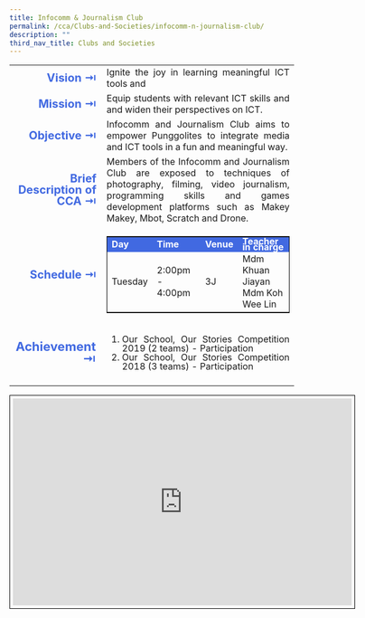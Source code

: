 ```yaml
---
title: Infocomm & Journalism Club
permalink: /cca/Clubs-and-Societies/infocomm-n-journalism-club/
description: ""
third_nav_title: Clubs and Societies
---
```

<table>
	<tbody><tr><td width="70" style="line-height:1; font-weight:bold; font-size: 20px; color:royalblue; border:0px solid black; text-align:right">Vision ⇥</td>
		<td style="text-align:justify">Ignite the joy in learning meaningful ICT tools and
		</td>
	</tr>
	<tr><td style="line-height:1; font-weight:bold; font-size: 20px; color:royalblue; border:0px solid black; text-align:right">Mission ⇥</td>
		<td style="text-align:justify">Equip students with relevant ICT skills and and widen their perspectives on ICT.
		</td>
	</tr>
	<tr><td style="line-height:1; font-weight:bold; font-size: 20px; color:royalblue; border:0px solid black; text-align:right">Objective ⇥</td>
		<td style="text-align:justify">Infocomm and Journalism Club aims to empower Punggolites to integrate media and ICT tools in a fun and meaningful way.
		</td>
	</tr>
		<tr><td style="line-height:1; font-weight:bold; font-size: 20px; color:royalblue; border:0px solid black; text-align:right">Brief Description of CCA ⇥</td>
		<td style="text-align:justify">Members of the Infocomm and Journalism Club are exposed to techniques of photography, filming, video journalism, programming skills and games development platforms such as Makey Makey, Mbot, Scratch and Drone.</td>
	</tr>
	<tr><td style="line-height:1; font-weight:bold; font-size: 20px; color:royalblue; border:0px solid black; text-align:right">Schedule ⇥</td>
		<td style="text-align:justify">
			<table style="border:1px solid black">
		<tbody>
			<tr style="line-height:10px; font-weight: bold; background-color:royalblue; font-size:16px;color:white"><td>Day</td><td>Time</td><td>Venue</td><td>Teacher in charge</td></tr>
			<tr><td>Tuesday</td><td>2:00pm - 4:00pm</td><td>3J</td><td>Mdm Khuan Jiayan<br>Mdm Koh Wee Lin</td></tr>
		</tbody>
	</table>
		</td>
	</tr>
		<tr><td style="line-height:1; font-weight:bold; font-size: 22px; color:royalblue; border:0px solid black; text-align:right">Achievement ⇥</td>
		<td style="text-size:16px; text-align:justify"><ol style="font-size:16px">
	<li style="text-size:16px; line-height:1">Our School, Our Stories Competition 2019 (2 teams) - Participation</li>
	<li style="text-size:16px; line-height:1">Our School, Our Stories Competition 2018 (3 teams) - Participation</li>
</ol></td>
	</tr>
	<tr><td></td></tr>
</tbody></table>
<center><iframe allowfullscreen="true" height="366" width="600" frameborder="0" style="border:1px solid black; padding:5px" src="https://docs.google.com/presentation/d/e/2PACX-1vSpJhrmW79aYVYsYDjPsosiBVzURZqDRVL5P9K9e1XerhSOLhcmC3QIgqJbxo8ulmvtmbCdu8QGmXVp/embed?start=false&amp;loop=false&amp;delayms=3000"></iframe></center>